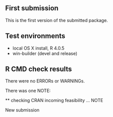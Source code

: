## First submission
This is the first version of the submitted package.

## Test environments
* local OS X install, R 4.0.5
* win-builder (devel and release)

## R CMD check results

There were no ERRORs or WARNINGs.

There was one NOTE:

** checking CRAN incoming feasibility ... NOTE
  
  New submission